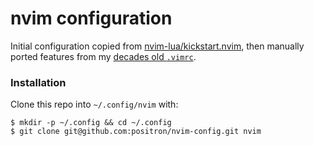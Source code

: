 # nvim configuration

Initial configuration copied from [nvim-lua/kickstart.nvim](https://github.com/nvim-lua/kickstart.nvim), then manually ported features from my [decades old `.vimrc`](https://github.com/positron/dotfiles/blob/319bdee78/.vimrc).

### Installation
Clone this repo into `~/.config/nvim` with:

```
$ mkdir -p ~/.config && cd ~/.config
$ git clone git@github.com:positron/nvim-config.git nvim
```
